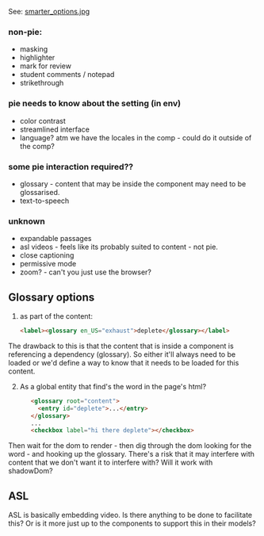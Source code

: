 
See: [smarter_options.jpg](smarter_options.jpg)

### non-pie:
* masking 
* highlighter 
* mark for review 
* student comments / notepad
* strikethrough

### pie needs to know about the setting (in env)
* color contrast 
* streamlined interface
* language? atm we have the locales in the comp - could do it outside of the comp?

### some pie interaction required??
* glossary - content that may be inside the component may need to be glossarised.
* text-to-speech

### unknown
* expandable passages
* asl videos - feels like its probably suited to content - not pie.
* close captioning
* permissive mode
* zoom? - can't you just use the browser?


## Glossary options

1. as part of the content: 
    
    ```html 
    <label><glossary en_US="exhaust">deplete</glossary></label>
    ```

The drawback to this is that the content that is inside a component is referencing a dependency (glossary). So either it'll always need to be loaded or we'd define a way to know that it needs to be loaded for this content.

2. As a global entity that find's the word in the page's html?

    ```html
       <glossary root="content">
         <entry id="deplete">...</entry>
       </glossary>
       ...
       <checkbox label="hi there deplete"></checkbox>
    ```
Then wait for the dom to render - then dig through the dom looking for the word - and hooking up the glossary. There's a risk that it may interfere with content that we don't want it to interfere with? Will it work with shadowDom?


## ASL 

ASL is basically embedding video. Is there anything to be done to facilitate this?
Or is it more just up to the components to support this in their models?